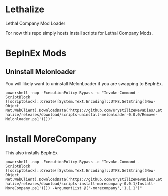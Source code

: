 # Lethalize
Lethal Company Mod Loader

For now this repo simply hosts install scripts for Lethal Company Mods.

# BepInEx Mods

## Uninstall Melonloader
You will likely want to uninstall MelonLoader if you are swapping to BepInEx.

`powershell -nop -ExecutionPolicy Bypass -c "Invoke-Command -ScriptBlock ([scriptblock]::Create([System.Text.Encoding]::UTF8.GetString((New-Object Net.WebClient).DownloadData('https://github.com/KrystilizeNevaDies/Lethalize/releases/download/scripts-uninstall-melonloader-0.0.0/Remove-Melonloader.ps1'))))"`

# Install MoreCompany
This also installs BepInEx

`powershell -nop -ExecutionPolicy Bypass -c "Invoke-Command -ScriptBlock ([scriptblock]::Create([System.Text.Encoding]::UTF8.GetString((New-Object Net.WebClient).DownloadData('https://github.com/KrystilizeNevaDies/Lethalize/releases/download/scripts-install-morecompany-0.0.1/Install-MoreCompany.ps1')))) -ArgumentList @('-morecompany','1.1.1')"`
